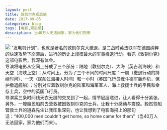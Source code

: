 ```yaml
---
layout: post
title: 敦刻尔克观后感
date: 2017-09-05
categories: blog
tags: [电影,观后感]
description: 当40万人无法回家，家为他们而来
---
```


<img src="http://nzr2ybsda.qnssl.com/images/74643/FmPb_H8rYR0dgs1hiVkpWc3fp72r.png?imageMogr2/strip/thumbnail/1920x9000%3E/quality/90!/interlace/1/format/jpeg">
“发电机计划”，也就是著名的敦刻尔克大撤退，是二战时英法联军在德国纳粹的快速攻势下崩溃后，进行的历史上规模最大的军事撤退行动。看完《敦刻尔克》这部电影后，我深有体会。<br>
导演将电影从空间上分成了三个部分：陆地（敦刻尔克）、大海（英吉利海峡）和天空（海峡上空）；从时间上，分为了三个不同的时间尺度：一周（撤退行动的持续时间）、一天（民船过海接人时间）和一小时（英国飞行员缠斗德军轰炸机，保护撤退舰船）；分别对应着敦刻尔克的陆军和海军军人、海上救援士兵的平民和幸存士兵，空中的英国飞行员。<br>
导演奖三条时间线天衣无缝的交叉到了一起，情节层层递进，让人看得十分紧张。<br>
另外，一艘艘民船前去营救被困敦刻尔克的士兵，让我十分感动与震惊。毅然驾船营救士兵的道森先生让我印象深刻，也让我想到了电影海报上的那句话：“400,000 men couldn't get home, so home came for them"（当40万人无法回家，家为他们而来）。


